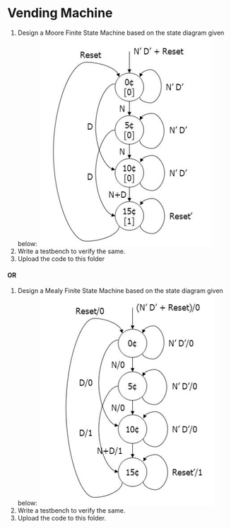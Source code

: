 # Vending Machine
1. Design a Moore Finite State Machine based on the state diagram given below:
![FSM_Moore](FSM_Moore.png)
2. Write a testbench to verify the same.
3. Upload the code to this folder

#### OR
1. Design a Mealy Finite State Machine based on the state diagram given below:
![FSM_Mealy](FSM_Mealy.png)
2. Write a testbench to verify the same.
3. Upload the code to this folder.

